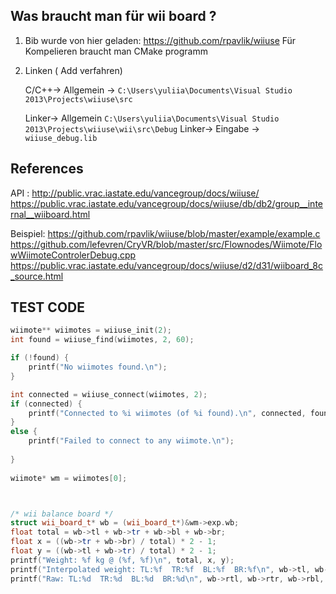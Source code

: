## Was braucht man für wii board ?

1.  Bib wurde von hier geladen:
	https://github.com/rpavlik/wiiuse
	Für Kompelieren braucht man CMake programm
	
2.  Linken ( Add verfahren) 
	
	C/C++-> Allgemein -> 
	`C:\Users\yuliia\Documents\Visual Studio 2013\Projects\wiiuse\src`
	
	Linker-> Allgemein 
	`C:\Users\yuliia\Documents\Visual Studio 2013\Projects\wiiuse\wii\src\Debug`
	Linker->  Eingabe -> `wiiuse_debug.lib`



## References

API : 
http://public.vrac.iastate.edu/vancegroup/docs/wiiuse/
https://public.vrac.iastate.edu/vancegroup/docs/wiiuse/db/db2/group__internal__wiiboard.html


Beispiel:
https://github.com/rpavlik/wiiuse/blob/master/example/example.c
https://github.com/lefevren/CryVR/blob/master/src/Flownodes/Wiimote/FlowWiimoteControlerDebug.cpp
https://public.vrac.iastate.edu/vancegroup/docs/wiiuse/d2/d31/wiiboard_8c_source.html


## TEST CODE 

```cpp
wiimote** wiimotes = wiiuse_init(2);    
int found = wiiuse_find(wiimotes, 2, 60);

if (!found) {
	printf("No wiimotes found.\n");
}

int connected = wiiuse_connect(wiimotes, 2);
if (connected) {
	printf("Connected to %i wiimotes (of %i found).\n", connected, found);
}
else {
	printf("Failed to connect to any wiimote.\n");
 
}
 
wiimote* wm = wiimotes[0];



/* wii balance board */
struct wii_board_t* wb = (wii_board_t*)&wm->exp.wb;
float total = wb->tl + wb->tr + wb->bl + wb->br;
float x = ((wb->tr + wb->br) / total) * 2 - 1;
float y = ((wb->tl + wb->tr) / total) * 2 - 1;
printf("Weight: %f kg @ (%f, %f)\n", total, x, y);
printf("Interpolated weight: TL:%f  TR:%f  BL:%f  BR:%f\n", wb->tl, wb->tr, wb->bl, wb->br);
printf("Raw: TL:%d  TR:%d  BL:%d  BR:%d\n", wb->rtl, wb->rtr, wb->rbl, wb->rbr);
```
